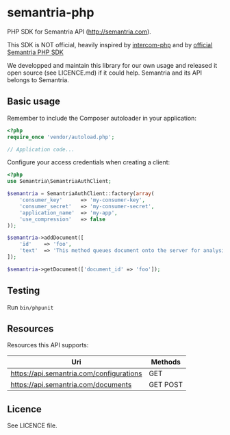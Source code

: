 # semantria-php

PHP SDK for Semantria API (http://semantria.com).

This SDK is NOT official, heavily inspired by [intercom-php](https://github.com/intercom/intercom-php)
and by [official Semantria PHP SDK](https://semantria.com/support/developer/docs/sdks)

We developped and maintain this library for our own usage and released it open
source (see LICENCE.md) if it could help.
Semantria and its API belongs to Semantria.

## Basic usage

Remember to include the Composer autoloader in your application:

```php
<?php
require_once 'vendor/autoload.php';

// Application code...
```

Configure your access credentials when creating a client:

```php
<?php
use Semantria\SemantriaAuthClient;

$semantria = SemantriaAuthClient::factory(array(
    'consumer_key'      => 'my-consumer-key',
    'consumer_secret'   => 'my-consumer-secret',
    'application_name'  => 'my-app',
    'use_compression'   => false
));

$semantria->addDocument([
    'id'    => 'foo',
    'text'  => 'This method queues document onto the server for analysis. Queued document analyzes individually and will have its own set of results. If unique configuration ID provided, Semantria uses settings of that configuration during analysis, in opposite the primary configuration uses. Document IDs are unique in scope of configuration. If the same ID appears twice, Semantria overrides existing document with the new Data.'
]);

$semantria->getDocument(['document_id' => 'foo']);
```

## Testing

Run `bin/phpunit`


## Resources

Resources this API supports:

| Uri                                       | Methods   |
| ----------------------------------------- | --------- |
| https://api.semantria.com/configurations  | GET       |
| https://api.semantria.com/documents       | GET POST  |

## Licence

See LICENCE file.
